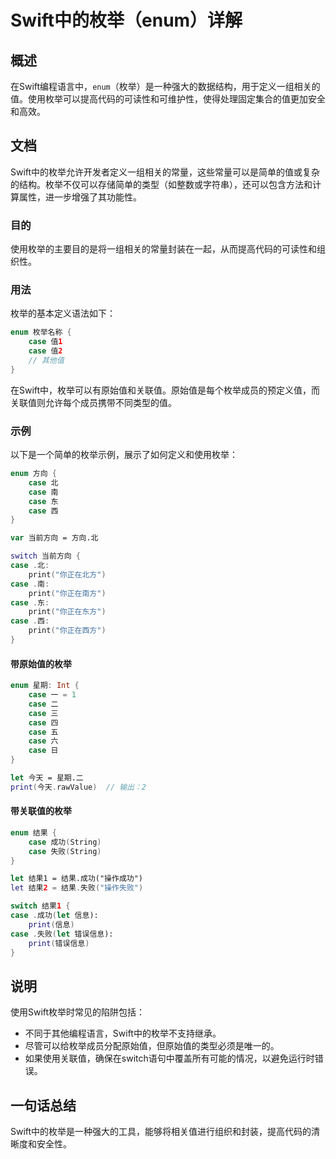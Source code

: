 <!--
Meta Description: # Swift中的枚举（enum）详解 ## 概述 在Swift编程语言中，`enum`（枚举）是一种强大的数据结构，用于定义一组相关的值。使用枚举可以提高代码的可读性和可维护性，使得处理固定集合的值更加安全和高效。 ## 文档 Swift中的枚举允许开发者定义一组相关的常量，这些常量可以是简单的值...
Meta Keywords: case, print, enum, let, swift
-->

# Swift中的枚举（enum）详解

## 概述
在Swift编程语言中，`enum`（枚举）是一种强大的数据结构，用于定义一组相关的值。使用枚举可以提高代码的可读性和可维护性，使得处理固定集合的值更加安全和高效。

## 文档
Swift中的枚举允许开发者定义一组相关的常量，这些常量可以是简单的值或复杂的结构。枚举不仅可以存储简单的类型（如整数或字符串），还可以包含方法和计算属性，进一步增强了其功能性。

### 目的
使用枚举的主要目的是将一组相关的常量封装在一起，从而提高代码的可读性和组织性。

### 用法
枚举的基本定义语法如下：
```swift
enum 枚举名称 {
    case 值1
    case 值2
    // 其他值
}
```
在Swift中，枚举可以有原始值和关联值。原始值是每个枚举成员的预定义值，而关联值则允许每个成员携带不同类型的值。

### 示例
以下是一个简单的枚举示例，展示了如何定义和使用枚举：

```swift
enum 方向 {
    case 北
    case 南
    case 东
    case 西
}

var 当前方向 = 方向.北

switch 当前方向 {
case .北:
    print("你正在北方")
case .南:
    print("你正在南方")
case .东:
    print("你正在东方")
case .西:
    print("你正在西方")
}
```

#### 带原始值的枚举
```swift
enum 星期: Int {
    case 一 = 1
    case 二
    case 三
    case 四
    case 五
    case 六
    case 日
}

let 今天 = 星期.二
print(今天.rawValue)  // 输出：2
```

#### 带关联值的枚举
```swift
enum 结果 {
    case 成功(String)
    case 失败(String)
}

let 结果1 = 结果.成功("操作成功")
let 结果2 = 结果.失败("操作失败")

switch 结果1 {
case .成功(let 信息):
    print(信息)
case .失败(let 错误信息):
    print(错误信息)
}
```

## 说明
使用Swift枚举时常见的陷阱包括：
- 不同于其他编程语言，Swift中的枚举不支持继承。
- 尽管可以给枚举成员分配原始值，但原始值的类型必须是唯一的。
- 如果使用关联值，确保在switch语句中覆盖所有可能的情况，以避免运行时错误。

## 一句话总结
Swift中的枚举是一种强大的工具，能够将相关值进行组织和封装，提高代码的清晰度和安全性。